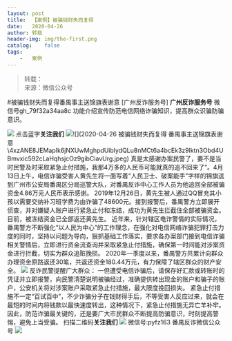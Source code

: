 ```yaml
---
layout:	post
title:	【案例】被骗钱财失而复得
date:	2020-04-26
author:	转载
header-img:	img/the-first.png
catalog:	false
tags:
	-	案例
---
```


<blockquote><p>转载：<br>
来源：微信公众号</p></blockquote>

#被骗钱财失而复得番禺事主送锦旗表谢意
[广州反诈服务号]
**广州反诈服务号**
微信号gh_79f32a34aa8c
功能介绍宣传防范电信网络诈骗知识，提高群众识骗防骗意识。

![]({{site.baseurl}}/postimg/6S1ezYJwAeyHEYNPtRLTVuriaDT7Nl6JZbLsdMAj2NIDP0yicT6pQbtx42BXc9icozMJ1CibIaRx93uOGTSpgLS5gg.png)
点击蓝字**关注我们**
![]({{site.baseurl}}/postimg/6S1ezYJwAeyHEYNPtRLTVuriaDT7Nl6JZebLOI6rrctZfDmKsUHXS7lMBswSaE8Wn3cDQtdT2ksq7zXIrvbQFtg.png)![](2020-04-26
被骗钱财失而复得
番禺事主送锦旗表谢意\\4xzANE8JEMapIk6jNXUwMghpdUiblydQLu8nMCt6a4bcEk3z9lktn3Obd4UBmvxic592cLaHqhsjcOz9gibCiavUrg.jpeg)
真是太感谢办案民警了，要不是当时民警及时采取紧急止付措施，我那4万多的人民币可能就真的追不回来了”。4月13日上午，电信诈骗受害人黄先生将一面写着“人民卫士、破案能手”字样的锦旗送到广州市公安局番禺区分局巡警大队，对番禺反诈中心工作人员为他追回全部被骗资金4.86万元人民币表示感谢。
2019年12月26日，黄先生被人通过QQ冒充其小孩以需要交纳补习班学费为由诈骗了48600元。接到报警后，番禺警方立即展开侦查，并对嫌疑人账户进行紧急止付和冻结，成功为黄先生拦截住全部被骗资金。目前，被冻结资金已全部返还黄先生。
近年来，针对辖区电诈警情的实际情况，番禺警方不断强化“以人民为中心”的工作理念，在强化对电信网络诈骗犯罪打击力度的同时，坚持以问题为导向，狠抓基础工作落实，要求各办案部门接到电信诈骗相关警情后，立即进行资金流查询并采取紧急止付措施，确保第一时间能对涉案资金进行拦截，切实为群众追赃挽损。
2020年一季度以来，番禺警方共累计向群众办理资金原路返还30笔，共返还资金180.44万元，有力保障了辖区群众的财产安全。
![]({{site.baseurl}}/postimg/iaYibuSKfyXyeMsOo37A2gFme8c358boexNVF1ibcARAscg9NibopCn8StbColF2Ix5AibAPxRvcEVstibVwnryfs4zw.png)
反诈民警提醒广大群众：
一但遭受电信诈骗后，请保存好汇款或转账时的凭证并立即报警，向民警清楚说明被骗经过，准确提供转出现金的账户和骗子的账户，公安机关将对涉案账户采取紧急止付措施，最大限度挽回损失。
紧急止付措施不一定“百试百中”，不少诈骗分子在钱财得手后，不等受害人反应过来，就会在最短的时间内将钱款以最快速度转出，这种情况下，紧急止付措施无异亡羊补牢。因此，防范诈骗最关键的，还是要广大市民群众不断提高防骗意识，时刻提高警惕，避免上当受骗。
扫描二维码**关注我们**
![]({{site.baseurl}}/postimg/4xzANE8JEMZHiaroAOMUZoSYMHhy8U8IX6lwFPoStktMBesUUx9aN1ax9547H7S2S8vGzaBLC6ibgsZicopEgXBAQ.jpeg)
微信号:pyfz163
番禺反诈微信公众号
![]({{site.baseurl}}/postimg/iaYibuSKfyXyeMsOo37A2gFme8c358boexNVF1ibcARAscg9NibopCn8StbColF2Ix5AibAPxRvcEVstibVwnryfs4zw.png)
